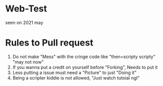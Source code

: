 # Web-Test

seen on 2021 may

# Rules to Pull request

1. Do not make "Mess" with the cringe code like "then=scripty scripty" "may not now"
2. If you wanna put a credit on yourself before "Forking", Needs to put it
3. Less putting a issue must need a "Picture" to just "Doing it"
4. Being a scripter kiddie is not allowed, "Just watch tutoial ngl"
